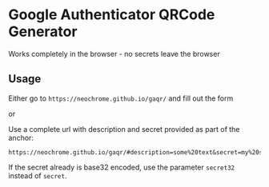 # Google Authenticator QRCode Generator
Works completely in the browser - no secrets leave the browser

## Usage
Either go to `https://neochrome.github.io/gaqr/` and fill out the form

or

Use a complete url with description and secret provided as part of the anchor:

```
https://neochrome.github.io/gaqr/#description=some%20text&secret=my%20secret
```

If the secret already is base32 encoded, use the parameter `secret32` instead
of `secret`.

